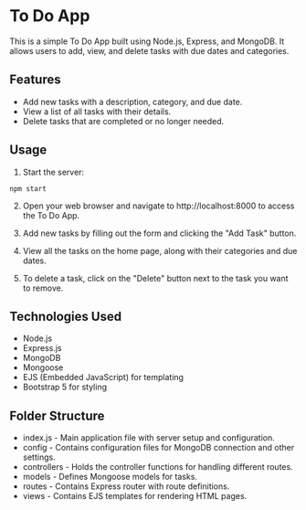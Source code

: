 # To Do App
This is a simple To Do App built using Node.js, Express, and MongoDB. It allows users to add, view, and delete tasks with due dates and categories.

## Features
* Add new tasks with a description, category, and due date.
* View a list of all tasks with their details.
* Delete tasks that are completed or no longer needed.

## Usage
1. Start the server:
```
npm start
```
2. Open your web browser and navigate to http://localhost:8000 to access the To Do App.

3. Add new tasks by filling out the form and clicking the "Add Task" button.

4. View all the tasks on the home page, along with their categories and due dates.

5. To delete a task, click on the "Delete" button next to the task you want to remove.

## Technologies Used
* Node.js
* Express.js
* MongoDB
* Mongoose
* EJS (Embedded JavaScript) for templating
* Bootstrap 5 for styling

## Folder Structure
* index.js - Main application file with server setup and configuration.
* config - Contains configuration files for MongoDB connection and other settings.
* controllers - Holds the controller functions for handling different routes.
* models - Defines Mongoose models for tasks.
* routes - Contains Express router with route definitions.
* views - Contains EJS templates for rendering HTML pages.